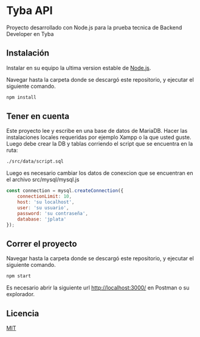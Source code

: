 # Tyba API

Proyecto desarrollado con Node.js para la prueba tecnica de Backend Developer en Tyba
## Instalación

Instalar en su equipo la ultima version estable de [Node.js](https://nodejs.org/en/).

Navegar hasta la carpeta donde se descargó este repositorio, y ejecutar el siguiente comando.

```bash
npm install
```

## Tener en cuenta
Este proyecto lee y escribe en una base de datos de MariaDB. Hacer las instalaciones locales requeridas por ejemplo Xampp o la que usted guste. Luego debe crear la DB y tablas corriendo el script que se encuentra en la ruta:

```bash
./src/data/script.sql

```

Luego es necesario cambiar los datos de conexcion que se encuentran en el archivo src/mysql/mysql.js

```javascript
const connection = mysql.createConnection({
    connectionLimit: 10,
    host: 'su localhost',
    user: 'su usuario',
    password: 'su contraseña',
    database: 'jplata'
});
```
## Correr el proyecto

Navegar hasta la carpeta donde se descargó este repositorio, y ejecutar el siguiente comando.

```bash
npm start

```

Es necesario abrir la siguiente url [http://localhost:3000/](http://localhost:3000) en Postman o su explorador.
## Licencia 
[MIT](https://choosealicense.com/licenses/mit/)
